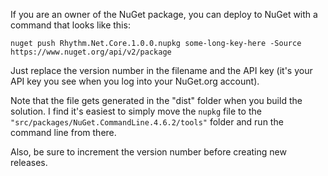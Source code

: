 If you are an owner of the NuGet package, you can deploy to NuGet with a command that looks like this:

```text
nuget push Rhythm.Net.Core.1.0.0.nupkg some-long-key-here -Source https://www.nuget.org/api/v2/package
```

Just replace the version number in the filename and the API key (it's your API key you see when you log into your NuGet.org account).

Note that the file gets generated in the "dist" folder when you build the solution.
I find it's easiest to simply move the `nupkg` file to the `"src/packages/NuGet.CommandLine.4.6.2/tools"` folder and run the command line from there.

Also, be sure to increment the version number before creating new releases.
